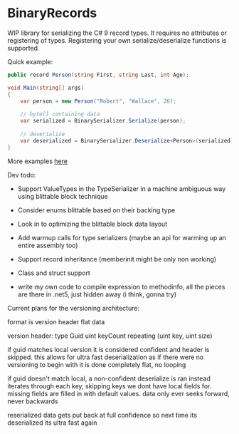 # BinaryRecords

WIP library for serializing the C# 9 record types. It requires no attributes or registering of types. Registering your own serialize/deserialize functions is supported.

Quick example:

```cs
public record Person(string First, string Last, int Age);

void Main(string[] args) 
{
    var person = new Person("Robert", "Wallace", 26);
    
    // byte[] containing data
    var serialized = BinarySerializer.Serialize(person);
    
    // deserialize
    var deserialized = BinarySerializer.Deserialize<Person>(serialized);
}
```

More examples [here](https://github.com/chandler14362/BinaryRecords/blob/main/ConsoleTest/Program.cs)

Dev todo:
 - Support ValueTypes in the TypeSerializer in a machine ambiguous way using blittable block technique
 - Consider enums blittable based on their backing type
 - Look in to optimizing the blittable block data layout
 - Add warmup calls for type serializers (maybe an api for warming up an entire assembly too)
 
 - Support record inheritance (memberinit might be only non working)
 - Class and struct support
 - write my own code to compile expression to methodinfo, all the pieces are there in .net5, just hidden away (i think, gonna try)

Current plans for the versioning architecture:

format is
version header
flat data

version header:
type Guid
uint keyCount
repeating (uint key, uint size)

if guid matches local version it is considered confident and header is skipped.
this allows for ultra fast deserialization as if there were no versioning to begin with
it is done completely flat, no looping

if guid doesn't match local, a non-confident deserialize is ran instead
iterates through each key, skipping keys we dont have local fields for.
missing fields are filled in with default values.
data only ever seeks forward, never backwards

reserialized data gets put back at full confidence so next time its deserialized its ultra fast again